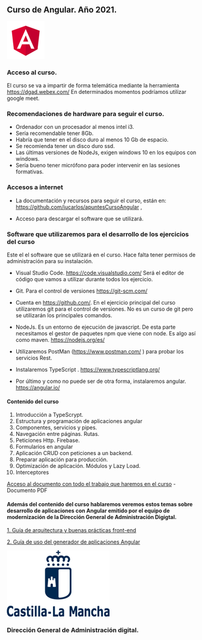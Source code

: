 
 ## Curso de Angular. Año 2021.

 ![Jccm](img/angularP.png)

### Acceso al curso.
El curso se va a impartir de forma telemática mediante la herramienta https://dgad.webex.com/
En determinados momentos podríamos utilizar google meet.

### Recomendaciones de hardware para seguir el curso.

* Ordenador con un procesador al menos intel i3.
* Sería recomendable tener 8Gb.
* Habría que tener en el disco duro al menos 10 Gb de espacio.
* Se recomienda tener un disco duro ssd.
* Las últimas versiones de NodeJs, exigen windows 10 en los equipos con windows.
* Sería bueno tener micrófono para poder intervenir en las sesiones formativas.



### Accesos a internet
* La documentación y recursos para seguir el curso, están en:
https://github.com/jucarlos/apuntesCursoAngular ,


* Acceso para descargar el software que se utilizará.

### Software que utilizaremos para el desarrollo de los ejercicios del curso

Este el el software que se utilizará en el curso. Hace falta tener permisos de administración para su instalación.

* Visual Studio Code. https://code.visualstudio.com/
Será el editor de código que vamos a utilizar durante todos los ejercicio.

* Git. Para el control de versiones
https://git-scm.com/ 

* Cuenta en https://github.com/. En el ejercicio principal del curso utilizaremos git para el control de versiones. No es un curso de git pero se utilizarán los principales comandos.

* NodeJs. Es un entorno de ejecución de javascript. De esta parte necesitamos el gestor de paquetes npm que viene con node. Es algo así como maven.
 https://nodejs.org/es/

* Utilizaremos PostMan (https://www.postman.com/ ) para probar los servicios Rest.

* Instalaremos TypeScript . https://www.typescriptlang.org/

* Por último y como no puede ser de otra forma, instalaremos angular. https://angular.io/


#### Contenido del curso

1.	Introducción a TypeScrypt.
2.	Estructura y programación de aplicaciones angular
3.	Componentes, servicios y pipes.
4.	Navegación entre páginas. Rutas.
5.	Peticiones Http. Firebase.
6.	Formularios en angular
7.	Aplicación CRUD con peticiones a un backend.
8.	Preparar aplicación para producción.
9.	Optimización de aplicación. Módulos y Lazy Load.
10. Interceptores

[Acceso al documento con todo el trabajo que haremos en el curso](documentacion/cursoAngular.pdf) - Documento PDF

#### Además del contenido del curso hablaremos  veremos estos temas sobre desarrollo de aplicaciones con Angular emitido por el equipo de modernización de la Dirección General de Administración Digigtal.

[1. Guía de arquitectura y buenas prácticas front-end](docJccm/arquitecturaBuenasPracticasJCCM_v1.3.md)

[2. Guía de uso del generador de aplicaciones Angular](docJccm/generarodAppsJCCMv2.3.md)




![Jccm](img/logoJccm.png)
### Dirección General de Administración digital.